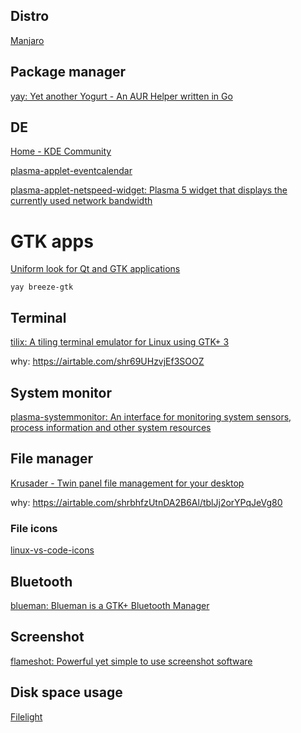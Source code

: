 ## Distro 

[Manjaro](https://manjaro.org/)

## Package manager

[yay: Yet another Yogurt - An AUR Helper written in Go](https://github.com/Jguer/yay)

## DE

[Home - KDE Community](https://kde.org/)

[plasma-applet-eventcalendar](https://github.com/Zren/plasma-applet-eventcalendar)

[plasma-applet-netspeed-widget: Plasma 5 widget that displays the currently used network bandwidth](https://github.com/dfaust/plasma-applet-netspeed-widget)

# GTK apps

[Uniform look for Qt and GTK applications](https://wiki.archlinux.org/title/Uniform_look_for_Qt_and_GTK_applications)

```shell
yay breeze-gtk
```

## Terminal

[tilix: A tiling terminal emulator for Linux using GTK+ 3](https://github.com/gnunn1/tilix)

why: https://airtable.com/shr69UHzvjEf3SOOZ


## System monitor

[plasma-systemmonitor: An interface for monitoring system sensors, process information and other system resources](https://github.com/KDE/plasma-systemmonitor)

## File manager

[Krusader - Twin panel file management for your desktop](https://krusader.org/)

why: https://airtable.com/shrbhfzUtnDA2B6Al/tblJj2orYPqJeVg80

### File icons

[linux-vs-code-icons](https://github.com/andriyor/linux-vs-code-icons)

## Bluetooth

[blueman: Blueman is a GTK+ Bluetooth Manager](https://github.com/blueman-project/blueman)

## Screenshot

[flameshot: Powerful yet simple to use screenshot software](https://github.com/flameshot-org/flameshot)

## Disk space usage

[Filelight](https://invent.kde.org/utilities/filelight)
